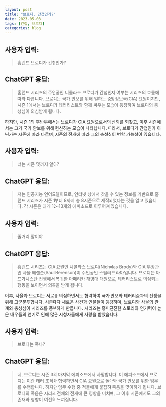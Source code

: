 ```yaml
---
layout: post
title: "브로디, 간첩인가?"
date: 2023-05-03
tags: [간첩, 브로디]
categories: blog
---
```


## 사용자 입력:
> 홈랜드 브로디가 간첩인가?

## ChatGPT 응답:
> 홈랜드 시리즈의 주인공인 니콜라스 브로디가 간첩인지 여부는 시리즈의 흐름에 따라 다릅니다. 브로디는 국가 안보를 위해 일하는 중앙정보국(CIA) 요원이지만, 시즌 1에서는 브로디가 테러리스트와 함께 싸우는 모습이 등장하여 브로디의 충성심이 의심받게 됩니다.

하지만, 시즌 1의 후반부에서는 브로디가 CIA 요원으로서의 신뢰를 되찾고, 이후 시즌에서는 그가 국가 안보를 위해 헌신하는 모습이 나타납니다. 따라서, 브로디가 간첩인가 아닌가는 시즌에 따라 다르며, 시즌의 전개에 따라 그의 충성심이 변할 가능성이 있습니다.

## 사용자 입력:
> 너는 시즌 몇까지 알아?

## ChatGPT 응답:
> 저는 인공지능 언어모델이므로, 인터넷 상에서 찾을 수 있는 정보를 기반으로 홈랜드 시리즈가 시즌 1부터 8까지 총 8시즌으로 제작되었다는 것을 알고 있습니다. 각 시즌은 대개 12~13개의 에피소드로 이루어져 있습니다.

## 사용자 입력:
> 줄거리 말이야

## ChatGPT 응답:
> 홈랜드 시리즈는 CIA 요원인 니콜라스 브로디(Nicholas Brody)와 CIA 부장관인 사울 베렌슨(Saul Berenson)이 주인공인 스릴러 드라마입니다. 브로디는 아프가니스탄 전쟁에서 복귀한 아메리카 해병대 대원으로, 테러리스트로 의심되는 행동을 보이면서 의혹을 받게 됩니다.

이후, 사울과 브로디는 서로를 의심하면서도 협력하여 국가 안보와 테러리즘과의 전쟁을 위해 고군분투합니다. 시즌마다 새로운 사건과 인물들이 등장하며, 브로디와 사울의 관계와 충성심이 시리즈를 풍부하게 만듭니다. 시리즈는 흥미진진한 스토리와 연기력이 높은 배우들의 연기로 인해 많은 시청자들에게 사랑을 받았습니다.

## 사용자 입력:
> 브로디는 죽나?

## ChatGPT 응답:
> 네, 브로디는 시즌 3의 마지막 에피소드에서 사망합니다. 이 에피소드에서 브로디는 이란 테러 조직과 협력하면서 CIA 요원으로 돌아와 국가 안보를 위한 임무를 수행합니다. 하지만 임무 수행 중 적들에게 붙잡혀 죽음을 맞이하게 됩니다. 브로디의 죽음은 시리즈 전체의 전개에 큰 영향을 미치며, 그 이후 시즌에서도 그의 존재와 영향이 여전히 느껴집니다.

